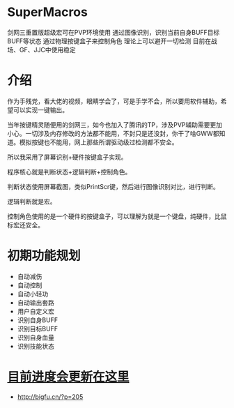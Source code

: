 # SuperMacros
 剑网三重置版超级宏可在PVP环境使用
 通过图像识别，识别当前自身BUFF目标BUFF等状态
 通过物理按键盒子来控制角色
 理论上可以避开一切检测
 目前在战场、GF、JJC中使用稳定
# 介绍
 作为手残党，看大佬的视频，眼睛学会了，可是手学不会，所以要用软件辅助，希望可以实现一键输出。

 当年按键精灵随便用的剑网三，如今也加入了腾讯的TP，涉及PVP辅助需要更加小心。一切涉及内存修改的方法都不能用，不封只是还没封，你干了啥GWW都知道。模拟按键也不能用，网上那些所谓驱动级过检测都不安全。

 所以我采用了屏幕识别+硬件按键盒子实现。

 程序核心就是判断状态+逻辑判断+控制角色。

 判断状态使用屏幕截图，类似PrintScr键，然后进行图像识别对比，进行判断。

 逻辑判断就是宏。

 控制角色使用的是一个硬件的按键盒子，可以理解为就是一个键盘，纯硬件，比鼠标宏还安全。
# 初期功能规划
* 自动减伤
* 自动控制
* 自动小轻功
* 自动输出套路
* 用户自定义宏
* 识别自身BUFF
* 识别目标BUFF
* 识别自身血量
* 识别技能状态
# [目前进度会更新在这里](http://bigfu.cn/?p=205)
* http://bigfu.cn/?p=205
